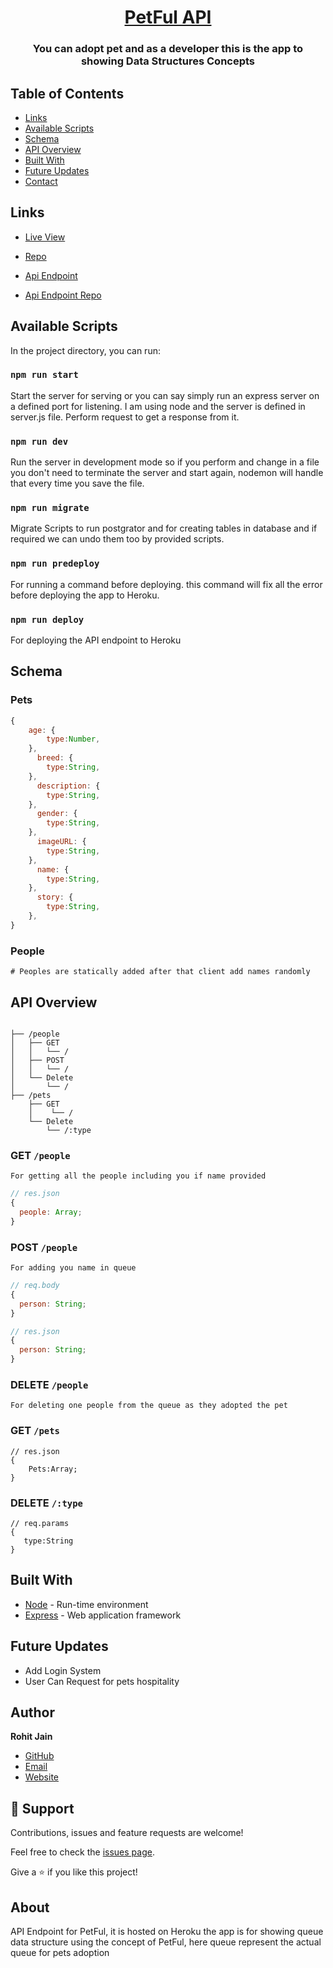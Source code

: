 <h1 align="center"><a href="https://enigmatic-tundra-24310.herokuapp.com">PetFul API</a></h1>

<h3 align="center">You can adopt pet and as a developer this is the app to showing Data Structures Concepts<h3>

## Table of Contents

- [Links](#links)
- [Available Scripts](#available-scripts)
- [Schema](#schema)
- [API Overview](#api-overview)
- [Built With](#built-with)
- [Future Updates](#future-updates)
- [Contact](#author)

## Links

- [Live View](https://petful-client-gold.vercel.app/)

- [Repo](https://github.com/Rohit19060/petful-client)

- [Api Endpoint](https://calm-badlands-17592.herokuapp.com)

- [Api Endpoint Repo](https://github.com/Rohit19060/petful-server)

## Available Scripts

In the project directory, you can run:

### `npm run start`

Start the server for serving or you can say simply run an express server on a defined port for listening. I am using node and the server is defined in server.js file.
Perform request to get a response from it.

### `npm run dev`

Run the server in development mode so if you perform and change in a file you don't need to terminate the server and start again, nodemon will handle that every time you save the file.

### `npm run migrate`

Migrate Scripts to run postgrator and for creating tables in database and if required we can undo them too by provided scripts.

### `npm run predeploy`

For running a command before deploying. this command will fix all the error before deploying the app to Heroku.

### `npm run deploy`

For deploying the API endpoint to Heroku

## Schema

### Pets

```js
{
    age: {
        type:Number,
    },
      breed: {
        type:String,
    },
      description: {
        type:String,
    },
      gender: {
        type:String,
    },
      imageURL: {
        type:String,
    },
      name: {
        type:String,
    },
      story: {
        type:String,
    },
}
```

### People

    # Peoples are statically added after that client add names randomly

## API Overview

```text

├── /people
│   ├── GET
│   │   └── /
│   ├── POST
│   │   └── /
│   └── Delete
│       └── /
├── /pets
    ├── GET
    │    └── /
    └── Delete
        └── /:type

```

### GET `/people`

    For getting all the people including you if name provided

```js
// res.json
{
  people: Array;
}
```

### POST `/people`

    For adding you name in queue

```js
// req.body
{
  person: String;
}

// res.json
{
  person: String;
}
```

### DELETE `/people`

    For deleting one people from the queue as they adopted the pet

### GET `/pets`

```JS
// res.json
{
    Pets:Array;
}
```

### DELETE `/:type`

```JS
// req.params
{
   type:String
}
```

## Built With

- [Node](https://nodejs.org/en/) - Run-time environment
- [Express](https://expressjs.com/) - Web application framework

## Future Updates

- Add Login System
- User Can Request for pets hospitality

## Author

**Rohit Jain**

- [GitHub](https://github.com/rohit19060)
- [Email](mailto:rohitjain19060@gmail.com)
- [Website](https://kingtechnologies.in)

## 🤝 Support

Contributions, issues and feature requests are welcome!

Feel free to check the [issues page](issues/).

Give a ⭐️ if you like this project!

## About

API Endpoint for PetFul, it is hosted on Heroku
the app is for showing queue data structure using the concept of PetFul, here queue represent the actual queue for pets adoption
